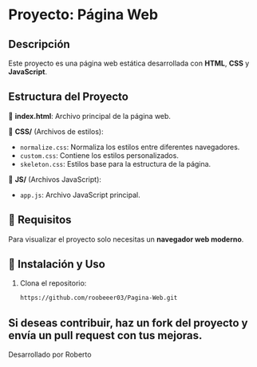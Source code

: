 # Proyecto: Página Web

## Descripción
Este proyecto es una página web estática desarrollada con **HTML**, **CSS** y **JavaScript**.

## Estructura del Proyecto
📂 **index.html**: Archivo principal de la página web.

📂 **CSS/** (Archivos de estilos):
- `normalize.css`: Normaliza los estilos entre diferentes navegadores.
- `custom.css`: Contiene los estilos personalizados.
- `skeleton.css`: Estilos base para la estructura de la página.

📂 **JS/** (Archivos JavaScript):
- `app.js`: Archivo JavaScript principal.

## 🚀 Requisitos
Para visualizar el proyecto solo necesitas un **navegador web moderno**.

## 📌 Instalación y Uso
1. Clona el repositorio:
   ```bash
   https://github.com/roobeeer03/Pagina-Web.git

  ## Si deseas contribuir, haz un fork del proyecto y envía un pull request con tus mejoras.

  Desarrollado por Roberto
